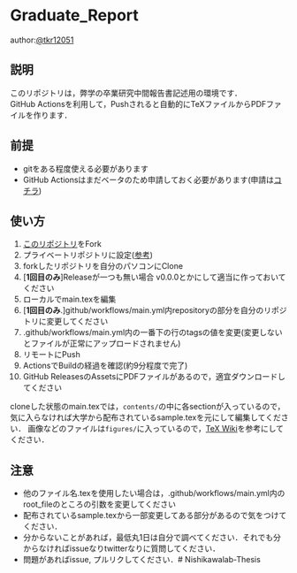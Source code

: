 # Graduate_Report

author:[@tkr12051](https://twitter.com/tkr12051)

## 説明
このリポジトリは，弊学の卒業研究中間報告書記述用の環境です．       
GitHub Actionsを利用して，Pushされると自動的にTeXファイルからPDFファイルを作ります．

## 前提
- gitをある程度使える必要があります
- GitHub Actionsはまだベータのため申請しておく必要があります(申請は[コチラ](https://github.com/features/actions))

## 使い方
1. [このリポジトリ](https://github.com/takeru1205/latex_build)をFork
2. プライベートリポジトリに設定([参考](https://reasonable-code.com/public-to-private/))
3. forkしたリポジトリを自分のパソコンにClone
4. [**1回目のみ**]Releaseが一つも無い場合 v0.0.0とかにして適当に作っておいてください
5. ローカルでmain.texを編集
6. [**1回目のみ**.]github/workflows/main.yml内repositoryの部分を自分のリポジトリに変更してください
7. .github/workflows/main.yml内の一番下の行のtagsの値を変更(変更しないとファイルが正常にアップロードされません) 
8. リモートにPush
9. ActionsでBuildの経過を確認(約9分程度で完了)
10. GitHub ReleasesのAssetsにPDFファイルがあるので，適宜ダウンロードしてください

cloneした状態のmain.texでは，`contents/`の中に各sectionが入っているので，気に入らなければ大学から配布されているsample.texを元にして編集してください．
画像などのファイルは`figures/`に入っているので，[TeX Wiki](https://texwiki.texjp.org/?LaTeX%E5%85%A5%E9%96%80%2F%E5%9B%B3%E8%A1%A8)を参考にしてください．

## 注意
- 他のファイル名.texを使用したい場合は，.github/workflows/main.yml内のroot_fileのところの引数を変更してください
- 配布されているsample.texから一部変更してある部分があるので気をつけてください．
- 分からないことがあれば，最低丸1日は自分で調べてください．それでも分からなければissueなりtwitterなりに質問してください．
- 問題があればissue, プルリクしてください．# Nishikawalab-Thesis

